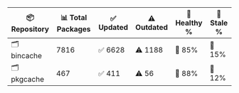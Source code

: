 | 📦 Repository | 📊 Total Packages | ✅ Updated | ⚠️ Outdated | 💚 Healthy % | 🔴 Stale % |
|---------------|-------------------|------------|-------------|-------------|------------|
| 🗂️ bincache | 7816 | ✅ 6628 | ⚠️ 1188 | 💚 85% | 🔴 15% |
| 🗂️ pkgcache | 467 | ✅ 411 | ⚠️ 56 | 💚 88% | 🔴 12% |
